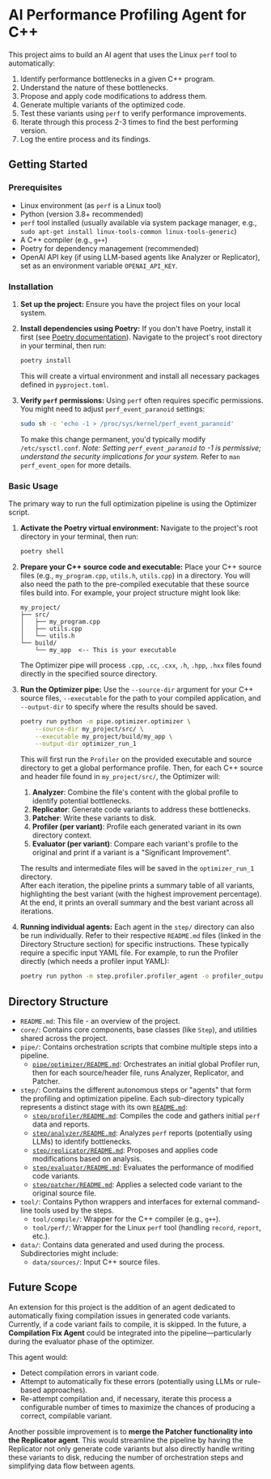 # AI Performance Profiling Agent for C++

This project aims to build an AI agent that uses the Linux `perf` tool to automatically:
1. Identify performance bottlenecks in a given C++ program.
2. Understand the nature of these bottlenecks.
3. Propose and apply code modifications to address them.
4. Generate multiple variants of the optimized code.
5. Test these variants using `perf` to verify performance improvements.
6. Iterate through this process 2-3 times to find the best performing version.
7. Log the entire process and its findings.

## Getting Started

### Prerequisites

- Linux environment (as `perf` is a Linux tool)
- Python (version 3.8+ recommended)
- `perf` tool installed (usually available via system package manager, e.g., `sudo apt-get install linux-tools-common linux-tools-generic`)
- A C++ compiler (e.g., `g++`)
- Poetry for dependency management (recommended)
- OpenAI API key (if using LLM-based agents like Analyzer or Replicator), set as an environment variable `OPENAI_API_KEY`.

### Installation

1.  **Set up the project:**
    Ensure you have the project files on your local system.

2.  **Install dependencies using Poetry:**
    If you don't have Poetry, install it first (see [Poetry documentation](https://python-poetry.org/docs/#installation)).
    Navigate to the project's root directory in your terminal, then run:
    ```bash
    poetry install
    ```
    This will create a virtual environment and install all necessary packages defined in `pyproject.toml`.

3.  **Verify `perf` permissions:**
    Using `perf` often requires specific permissions. You might need to adjust `perf_event_paranoid` settings:
    ```bash
    sudo sh -c 'echo -1 > /proc/sys/kernel/perf_event_paranoid'
    ```
    To make this change permanent, you'd typically modify `/etc/sysctl.conf`.
    *Note: Setting `perf_event_paranoid` to -1 is permissive; understand the security implications for your system.* Refer to `man perf_event_open` for more details.

### Basic Usage

The primary way to run the full optimization pipeline is using the Optimizer script.

1.  **Activate the Poetry virtual environment:**
    Navigate to the project's root directory in your terminal, then run:
    ```bash
    poetry shell
    ```

2.  **Prepare your C++ source code and executable:**
    Place your C++ source files (e.g., `my_program.cpp`, `utils.h`, `utils.cpp`) in a directory. You will also need the path to the pre-compiled executable that these source files build into.
    For example, your project structure might look like:
    ```
    my_project/
    ├── src/
    │   ├── my_program.cpp
    │   ├── utils.cpp
    │   └── utils.h
    └── build/
        └── my_app  <-- This is your executable
    ```
    The Optimizer pipe will process `.cpp`, `.cc`, `.cxx`, `.h`, `.hpp`, `.hxx` files found directly in the specified source directory.

3.  **Run the Optimizer pipe:**
    Use the `--source-dir` argument for your C++ source files, `--executable` for the path to your compiled application, and `--output-dir` to specify where the results should be saved.
    ```bash
    poetry run python -m pipe.optimizer.optimizer \
        --source-dir my_project/src/ \
        --executable my_project/build/my_app \
        --output-dir optimizer_run_1
    ```
    This will first run the `Profiler` on the provided executable and source directory to get a global performance profile.
    Then, for each C++ source and header file found in `my_project/src/`, the Optimizer will:
    1.  **Analyzer**: Combine the file's content with the global profile to identify potential bottlenecks.
    2.  **Replicator**: Generate code variants to address these bottlenecks.
    3.  **Patcher**: Write these variants to disk.
    4.  **Profiler (per variant)**: Profile each generated variant in its own directory context.
    5.  **Evaluator (per variant)**: Compare each variant's profile to the original and print if a variant is a "Significant Improvement".
    
    The results and intermediate files will be saved in the `optimizer_run_1` directory.  
    After each iteration, the pipeline prints a summary table of all variants, highlighting the best variant (with the highest improvement percentage). At the end, it prints an overall summary and the best variant across all iterations.


4.  **Running individual agents:**
    Each agent in the `step/` directory can also be run individually. Refer to their respective `README.md` files (linked in the Directory Structure section) for specific instructions. These typically require a specific input YAML file.
    For example, to run the Profiler directly (which needs a profiler input YAML):
    ```bash
    poetry run python -m step.profiler.profiler_agent -o profiler_output.yaml step/profiler/examples/profiler_input.yaml
    ```

## Directory Structure

- `README.md`: This file - an overview of the project.
- `core/`: Contains core components, base classes (like `Step`), and utilities shared across the project.
- `pipe/`: Contains orchestration scripts that combine multiple steps into a pipeline.
  - [`pipe/optimizer/README.md`](pipe/optimizer/README.md): Orchestrates an initial global Profiler run, then for each source/header file, runs Analyzer, Replicator, and Patcher.
- `step/`: Contains the different autonomous steps or "agents" that form the profiling and optimization pipeline. Each sub-directory typically represents a distinct stage with its own [`README.md`](step/README.md):
  - [`step/profiler/README.md`](step/profiler/README.md): Compiles the code and gathers initial `perf` data and reports.
  - [`step/analyzer/README.md`](step/analyzer/README.md): Analyzes `perf` reports (potentially using LLMs) to identify bottlenecks.
  - [`step/replicator/README.md`](step/replicator/README.md): Proposes and applies code modifications based on analysis.
  - [`step/evaluator/README.md`](step/evaluator/README.md): Evaluates the performance of modified code variants.
  - [`step/patcher/README.md`](step/patcher/README.md): Applies a selected code variant to the original source file.
- `tool/`: Contains Python wrappers and interfaces for external command-line tools used by the steps.
  - `tool/compile/`: Wrapper for the C++ compiler (e.g., `g++`).
  - `tool/perf/`: Wrapper for the Linux `perf` tool (handling `record`, `report`, etc.).
- `data/`: Contains data generated and used during the process. Subdirectories might include:
  - `data/sources/`: Input C++ source files.

## Future Scope

An extension for this project is the addition of an agent dedicated to automatically fixing compilation issues in generated code variants. Currently, if a code variant fails to compile, it is skipped. In the future, a **Compilation Fix Agent** could be integrated into the pipeline—particularly during the evaluator phase of the optimizer.

This agent would:
- Detect compilation errors in variant code.
- Attempt to automatically fix these errors (potentially using LLMs or rule-based approaches).
- Re-attempt compilation and, if necessary, iterate this process a configurable number of times to maximize the chances of producing a correct, compilable variant.

Another possible improvement is to **merge the Patcher functionality into the Replicator agent**. This would streamline the pipeline by having the Replicator not only generate code variants but also directly handle writing these variants to disk, reducing the number of orchestration steps and simplifying data flow between agents.
